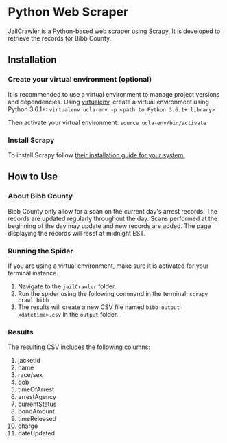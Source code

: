 # Python Web Scraper
JailCrawler is a Python-based web scraper using [Scrapy](https://scrapy.org/).
It is developed to retrieve the records for Bibb County.

## Installation
### Create your virtual environment (optional)
It is recommended to use a virtual environment to manage project versions and dependencies.
Using [virtualenv](https://virtualenv.pypa.io/en/stable/installation/), create a virtual environment using Python 3.6.1+:
`virtualenv ucla-env -p <path to Python 3.6.1+ library>`

Then activate your virtual environment:
`source ucla-env/bin/activate`

### Install Scrapy
To install Scrapy follow [their installation guide for your system.](https://doc.scrapy.org/en/latest/intro/install.html)


## How to Use
### About Bibb County
Bibb County only allow for a scan on the current day's arrest records. The records are updated regularly throughout the day. Scans performed at the beginning of the day may update and new records are added. The page displaying the records will reset at midnight EST.

### Running the Spider
If you are using a virtual environment, make sure it is activated for your terminal instance.
1. Navigate to the `jailCrawler` folder.
2. Run the spider using the following command in the terminal: `scrapy crawl bibb`
3. The results will create a new CSV file named `bibb-output-<datetime>.csv` in the `output` folder.

### Results
The resulting CSV includes the following columns:
1. jacketId
2. name
3. race/sex
4. dob
5. timeOfArrest
6. arrestAgency
7. currentStatus
8. bondAmount
9. timeReleased
10. charge
11. dateUpdated
